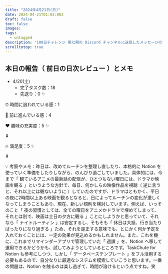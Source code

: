 ```yaml
---
title: "2024年4月21日(日)"
date: 2024-04-21T01:03:00Z
draft: false
toc: false
images:
tags: 
  - untagged
description: '100日チャレンジ 第七期の Discord チャンネルに送信したメッセージのアーカイブ'
scrolltotop: true
---
```


## 本日の報告（ 前日の日次レビュー ）とメモ

- 4/20(土)
  - 完了タスク数：18
  - 先送り：0 ✨

⏰ 時間に追われている感：1

💪 前に進んでいる感：4

❤️ 趣味の充実度：5 ✨

⬇︎

🔥 満足度：5 ✨

⬇︎

💡 考察やメモ：昨日は、改めてルーチンを整理し直したり、本格的に Notion を使っていく準備をしたりしながら、のんびり過ごしていました。具体的には、今まで「 観ているアニメの最新話の配信が、ひとつもない曜日には、ドラマか映画を観る 」というような方針で、毎日、何かしらの映像作品を視聴（ 逆に言うと、それ以上には観ないように ）していたのですが、ドラマはともかく、平日の夜に2時間以上ある映画を観るとなると、日によってルーチンの変化が激しくなってしまうこともあり、現在、新しい規則を検討しています。例えば、いっそのこと「 夜の習慣としては、全ての曜日をアニメかドラマで埋めてしまって、それとは別で、映画は土日の夕方に観る 」ことにしようかと思っていて、それなら「 ナイトルーティン 」は安定するし、そもそも「 休日は大抵、行き当たりばったりになり過ぎる 」ため、それを是正する意味でも、とにかく何か予定を入れておくことには、一定の効果が見込めるかもしれません。また、これを機に、これまでリマインダーアプリで管理していた「 週課 」を、Notion へ移して運用できるかどうかも、試してみようとしているところです。TaskChute for Notion も参考にしつつ、しかし「 データベーステンプレート 」をフル活用する必要もあるので、自分なりに最適なシステムを模索していこうと思います。一番の問題は、Notion を触るのは楽し過ぎて、時間が溶けるという点ですね。笑
